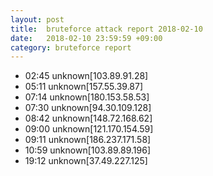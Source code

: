 ```yaml
---
layout: post
title:  bruteforce attack report 2018-02-10
date:   2018-02-10 23:59:59 +09:00
category: bruteforce report
---
```


* 02:45 unknown[103.89.91.28]
* 05:11 unknown[157.55.39.87]
* 07:14 unknown[180.153.58.53]
* 07:30 unknown[94.30.109.128]
* 08:42 unknown[148.72.168.62]
* 09:00 unknown[121.170.154.59]
* 09:11 unknown[186.237.171.58]
* 10:59 unknown[103.89.89.196]
* 19:12 unknown[37.49.227.125]
